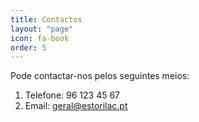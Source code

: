 ```yaml
---
title: Contactos
layout: "page"
icon: fa-book
order: 5
---
```


Pode contactar-nos pelos seguintes meios:

1. Telefone: 96 123 45 67
2. Email: geral@estorilac.pt
